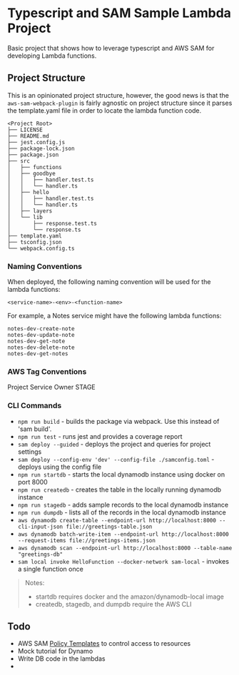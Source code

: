 # Typescript and SAM Sample Lambda Project
Basic project that shows how to leverage typescript and AWS SAM for
developing Lambda functions.

## Project Structure
This is an opinionated project structure, however, the good news is that the
`aws-sam-webpack-plugin` is fairly agnostic on project structure since it
parses the template.yaml file in order to locate the lambda function code.

```
<Project Root>
├── LICENSE
├── README.md
├── jest.config.js
├── package-lock.json
├── package.json
├── src
│   ├── functions
│   ├── goodbye
│   │   ├── handler.test.ts
│   │   └── handler.ts
│   ├── hello
│   │   ├── handler.test.ts
│   │   └── handler.ts
│   ├── layers
│   └── lib
│       ├── response.test.ts
│       └── response.ts
├── template.yaml
├── tsconfig.json
└── webpack.config.ts
```

### Naming Conventions
When deployed, the following naming convention will be used for the lambda functions:

    <service-name>-<env>-<function-name>

For example, a Notes service might have the following lambda functions:

    notes-dev-create-note
    notes-dev-update-note
    notes-dev-get-note
    notes-dev-delete-note
    notes-dev-get-notes

### AWS Tag Conventions
Project
Service
Owner
STAGE

### CLI Commands
- `npm run build` - builds the package via webpack. Use this instead of 'sam build'.
- `npm run test` - runs jest and provides a coverage report
- `sam deploy --guided` - deploys the project and queries for project settings
- `sam deploy --config-env 'dev' --config-file ./samconfig.toml` - deploys using the config file
- `npm run startdb` - starts the local dynamodb instance using docker on port 8000
- `npm run createdb` - creates the table in the locally running dynamodb instance
- `npm run stagedb` - adds sample records to the local dynamodb instance
- `npm run dumpdb` - lists all of the records in the local dynamodb instance
- `aws dynamodb create-table --endpoint-url http://localhost:8000 --cli-input-json file://greetings-table.json`
- `aws dynamodb batch-write-item --endpoint-url http://localhost:8000 --request-items file://greetings-items.json`
- `aws dynamodb scan --endpoint-url http://localhost:8000 --table-name "greetings-db"`
- `sam local invoke HelloFunction --docker-network sam-local` - invokes a single function once

> Notes:
> - startdb requires docker and the amazon/dynamodb-local image
> - createdb, stagedb, and dumpdb require the AWS CLI

## Todo
- AWS SAM [Policy Templates](https://docs.aws.amazon.com/serverless-application-model/latest/developerguide/serverless-policy-templates.html) to control access to resources
- Mock tutorial for Dynamo
- Write DB code in the lambdas
- 
